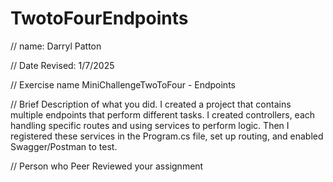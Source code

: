 # TwotoFourEndpoints
// name:
Darryl Patton 

 // Date Revised:
 1/7/2025 

 // Exercise name 
MiniChallengeTwoToFour - Endpoints

 // Brief Description of what you did. 
I created a project that contains multiple endpoints that perform different tasks. I created controllers, each handling specific routes and using services to perform logic. Then I  registered these services in the Program.cs file, set up routing, and enabled Swagger/Postman to test.


// Person who Peer Reviewed your assignment